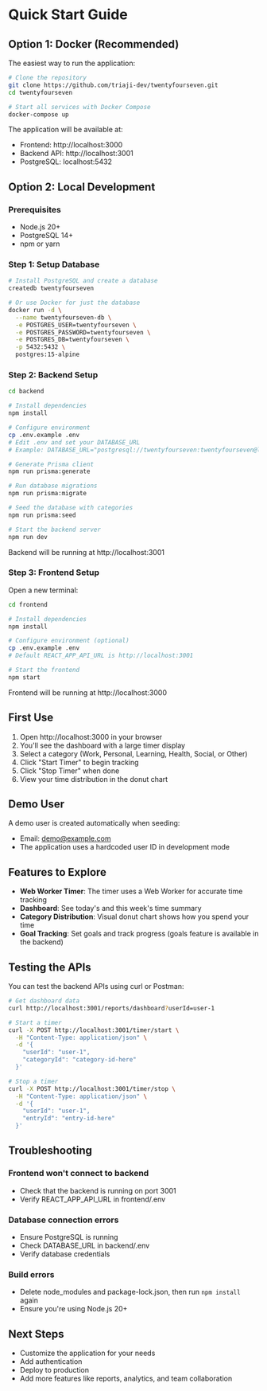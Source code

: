 # Quick Start Guide

## Option 1: Docker (Recommended)

The easiest way to run the application:

```bash
# Clone the repository
git clone https://github.com/triaji-dev/twentyfourseven.git
cd twentyfourseven

# Start all services with Docker Compose
docker-compose up
```

The application will be available at:
- Frontend: http://localhost:3000
- Backend API: http://localhost:3001
- PostgreSQL: localhost:5432

## Option 2: Local Development

### Prerequisites
- Node.js 20+
- PostgreSQL 14+
- npm or yarn

### Step 1: Setup Database

```bash
# Install PostgreSQL and create a database
createdb twentyfourseven

# Or use Docker for just the database
docker run -d \
  --name twentyfourseven-db \
  -e POSTGRES_USER=twentyfourseven \
  -e POSTGRES_PASSWORD=twentyfourseven \
  -e POSTGRES_DB=twentyfourseven \
  -p 5432:5432 \
  postgres:15-alpine
```

### Step 2: Backend Setup

```bash
cd backend

# Install dependencies
npm install

# Configure environment
cp .env.example .env
# Edit .env and set your DATABASE_URL
# Example: DATABASE_URL="postgresql://twentyfourseven:twentyfourseven@localhost:5432/twentyfourseven?schema=public"

# Generate Prisma client
npm run prisma:generate

# Run database migrations
npm run prisma:migrate

# Seed the database with categories
npm run prisma:seed

# Start the backend server
npm run dev
```

Backend will be running at http://localhost:3001

### Step 3: Frontend Setup

Open a new terminal:

```bash
cd frontend

# Install dependencies
npm install

# Configure environment (optional)
cp .env.example .env
# Default REACT_APP_API_URL is http://localhost:3001

# Start the frontend
npm start
```

Frontend will be running at http://localhost:3000

## First Use

1. Open http://localhost:3000 in your browser
2. You'll see the dashboard with a large timer display
3. Select a category (Work, Personal, Learning, Health, Social, or Other)
4. Click "Start Timer" to begin tracking
5. Click "Stop Timer" when done
6. View your time distribution in the donut chart

## Demo User

A demo user is created automatically when seeding:
- Email: demo@example.com
- The application uses a hardcoded user ID in development mode

## Features to Explore

- **Web Worker Timer**: The timer uses a Web Worker for accurate time tracking
- **Dashboard**: See today's and this week's time summary
- **Category Distribution**: Visual donut chart shows how you spend your time
- **Goal Tracking**: Set goals and track progress (goals feature is available in the backend)

## Testing the APIs

You can test the backend APIs using curl or Postman:

```bash
# Get dashboard data
curl http://localhost:3001/reports/dashboard?userId=user-1

# Start a timer
curl -X POST http://localhost:3001/timer/start \
  -H "Content-Type: application/json" \
  -d '{
    "userId": "user-1",
    "categoryId": "category-id-here"
  }'

# Stop a timer
curl -X POST http://localhost:3001/timer/stop \
  -H "Content-Type: application/json" \
  -d '{
    "userId": "user-1",
    "entryId": "entry-id-here"
  }'
```

## Troubleshooting

### Frontend won't connect to backend
- Check that the backend is running on port 3001
- Verify REACT_APP_API_URL in frontend/.env

### Database connection errors
- Ensure PostgreSQL is running
- Check DATABASE_URL in backend/.env
- Verify database credentials

### Build errors
- Delete node_modules and package-lock.json, then run `npm install` again
- Ensure you're using Node.js 20+

## Next Steps

- Customize the application for your needs
- Add authentication
- Deploy to production
- Add more features like reports, analytics, and team collaboration
